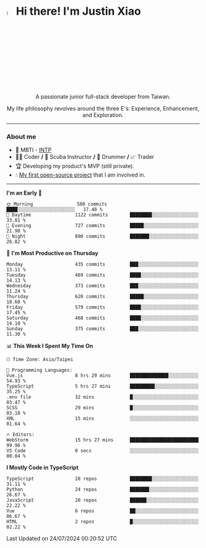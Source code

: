 # <img src="https://media.giphy.com/media/hvRJCLFzcasrR4ia7z/giphy.gif" width="5%">Hi there! I'm Justin Xiao
<p align="center">A passionate junior full-stack developer from Taiwan.  </p>
<p align="center">My life philosophy revolves around the three E's: Experience, Enhancement, and Exploration.</p>

---
### About me
- 👀 MBTI - [INTP](https://www.16personalities.com/intp-personality)
- 👨‍💻 Coder **/** 🤿 Scuba Instructor **/** 🥁 Drummer **/** 📈 Trader
- 🏆 Developing my product's MVP (still private).
- 💧 [My first open-source project](https://github.com/Game-as-a-Service/Game-Lobby-Web) that I am involved in.

---
<!--START_SECTION:waka-->
**I'm an Early 🐤** 

```text
🌞 Morning                580 commits         ████░░░░░░░░░░░░░░░░░░░░░   17.48 % 
🌆 Daytime                1122 commits        ████████░░░░░░░░░░░░░░░░░   33.81 % 
🌃 Evening                727 commits         █████░░░░░░░░░░░░░░░░░░░░   21.90 % 
🌙 Night                  890 commits         ███████░░░░░░░░░░░░░░░░░░   26.82 % 
```
📅 **I'm Most Productive on Thursday** 

```text
Monday                   435 commits         ███░░░░░░░░░░░░░░░░░░░░░░   13.11 % 
Tuesday                  469 commits         ████░░░░░░░░░░░░░░░░░░░░░   14.13 % 
Wednesday                373 commits         ███░░░░░░░░░░░░░░░░░░░░░░   11.24 % 
Thursday                 620 commits         █████░░░░░░░░░░░░░░░░░░░░   18.68 % 
Friday                   579 commits         ████░░░░░░░░░░░░░░░░░░░░░   17.45 % 
Saturday                 468 commits         ████░░░░░░░░░░░░░░░░░░░░░   14.10 % 
Sunday                   375 commits         ███░░░░░░░░░░░░░░░░░░░░░░   11.30 % 
```


📊 **This Week I Spent My Time On** 

```text
🕑︎ Time Zone: Asia/Taipei

💬 Programming Languages: 
Vue.js                   8 hrs 29 mins       ██████████████░░░░░░░░░░░   54.93 % 
TypeScript               5 hrs 27 mins       █████████░░░░░░░░░░░░░░░░   35.25 % 
.env file                32 mins             █░░░░░░░░░░░░░░░░░░░░░░░░   03.47 % 
SCSS                     29 mins             █░░░░░░░░░░░░░░░░░░░░░░░░   03.18 % 
XML                      15 mins             ░░░░░░░░░░░░░░░░░░░░░░░░░   01.64 % 

🔥 Editors: 
WebStorm                 15 hrs 27 mins      █████████████████████████   99.96 % 
VS Code                  0 secs              ░░░░░░░░░░░░░░░░░░░░░░░░░   00.04 % 
```

**I Mostly Code in TypeScript** 

```text
TypeScript               28 repos            ████████░░░░░░░░░░░░░░░░░   31.11 % 
Python                   24 repos            ███████░░░░░░░░░░░░░░░░░░   26.67 % 
JavaScript               20 repos            ██████░░░░░░░░░░░░░░░░░░░   22.22 % 
Vue                      6 repos             ██░░░░░░░░░░░░░░░░░░░░░░░   06.67 % 
HTML                     2 repos             █░░░░░░░░░░░░░░░░░░░░░░░░   02.22 % 
```




 Last Updated on 24/07/2024 00:20:52 UTC
<!--END_SECTION:waka-->
